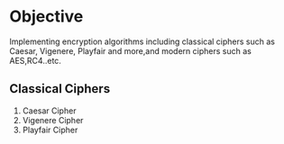 # Objective
Implementing encryption algorithms including classical ciphers such as Caesar, Vigenere, Playfair and more,and modern ciphers such as AES,RC4..etc.

## Classical Ciphers
<ol><li>Caesar Cipher</li>
<li> Vigenere Cipher</li>
<li> Playfair Cipher </li></ol>
